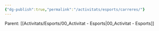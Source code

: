 ```yaml
---
{"dg-publish":true,"permalink":"/activitats/esports/carreres/"}
---
```


Parent: [[Activitats/Esports/00_Activitat - Esports\|00_Activitat - Esports]]